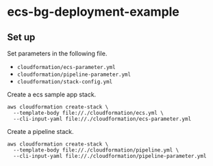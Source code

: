 # ecs-bg-deployment-example

## Set up

Set parameters in the following file.

- `cloudformation/ecs-parameter.yml`
- `cloudformation/pipeline-parameter.yml`
- `cloudformation/stack-config.yml`

Create a ecs sample app stack.

```
aws cloudformation create-stack \
  --template-body file://./cloudformation/ecs.yml \
  --cli-input-yaml file://./cloudformation/ecs-parameter.yml
```

Create a pipeline stack.

```
aws cloudformation create-stack \
  --template-body file://./cloudformation/pipeline.yml \
  --cli-input-yaml file://./cloudformation/pipeline-parameter.yml
```